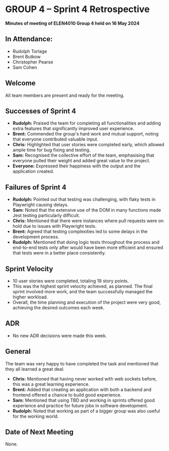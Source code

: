 # GROUP 4 – Sprint 4 Retrospective

**Minutes of meeting of ELEN4010 Group 4 held on 16 May 2024**

## In Attendance:

- Rudolph Torlage
- Brent Butkow
- Christopher Pearse
- Sam Cohen

## Welcome

All team members are present and ready for the meeting.

## Successes of Sprint 4

- **Rudolph:** Praised the team for completing all functionalities and adding extra features that significantly improved user experience.
- **Brent:** Commended the group's hard work and mutual support, noting that everyone contributed valuable input.
- **Chris:** Highlighted that user stories were completed early, which allowed ample time for bug fixing and testing.
- **Sam:** Recognised the collective effort of the team, emphasising that everyone pulled their weight and added great value to the project.
- **Everyone:** Expressed their happiness with the output and the application created.

## Failures of Sprint 4

- **Rudolph:** Pointed out that testing was challenging, with flaky tests in Playwright causing delays.
- **Sam:** Noted that the extensive use of the DOM in many functions made Jest testing particularly difficult.
- **Chris:** Mentioned that there were instances where pull requests were on hold due to issues with Playwright tests.
- **Brent:** Agreed that testing complexities led to some delays in the development process.
- **Rudolph:** Mentioned that doing logic tests throughout the process and end-to-end tests only after would have been more efficient and ensured that tests were in a better place consistently.

## Sprint Velocity

- 10 user stories were completed, totaling 19 story points.
- This was the highest sprint velocity achieved, as planned. The final sprint involved more work, and the team successfully managed the higher workload.
- Overall, the time planning and execution of the project were very good, achieving the desired outcomes each week.

## ADR

- No new ADR decisions were made this week.

## General

The team was very happy to have completed the task and mentioned that they all learned a great deal.

- **Chris:** Mentioned that having never worked with web sockets before, this was a great learning experience.
- **Brent:** Added that creating an application with both a backend and frontend offered a chance to build good experience.
- **Sam:** Mentioned that using TBD and working in sprints offered good experience and practice for future jobs in software development.
- **Rudolph:** Noted that working as part of a bigger group was also useful for the working world.

## Date of Next Meeting

None.
